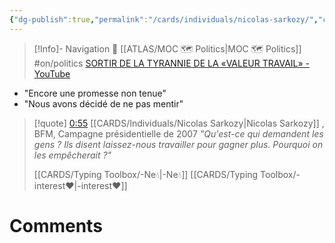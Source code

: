 ```yaml
---
{"dg-publish":true,"permalink":"/cards/individuals/nicolas-sarkozy/","created":"2023-04-20T11:08:13.508+02:00","updated":"2023-04-21T09:38:45.960+02:00"}
---
```


> [!Info]- Navigation 💠
> [[ATLAS/MOC 🗺️ Politics\|MOC 🗺️ Politics]] #on/politics 
> [SORTIR DE LA TYRANNIE DE LA «VALEUR TRAVAIL» - YouTube](https://www.youtube.com/watch?v=JZqjxAo5eoY&t=55s)
- "Encore une promesse non tenue"
- "Nous avons décidé de ne pas mentir"


<div class="transclusion internal-embed is-loaded"><div class="markdown-embed">



> [!quote] [0:55](https://www.youtube.com/watch?v=JZqjxAo5eoY&t=55s) [[CARDS/Individuals/Nicolas Sarkozy\|Nicolas Sarkozy]] , BFM, Campagne présidentielle de 2007
> *"Qu'est-ce qui demandent les gens ? Ils disent laissez-nous travailler pour gagner plus. Pourquoi on les empêcherait ?"* 
> 
>  [[CARDS/Typing Toolbox/-Ne💧\|-Ne💧]] 
> [[CARDS/Typing Toolbox/-interest❤️\|-interest❤️]] 


</div></div>



# Comments 
<script src="https://utteranc.es/client.js"
        repo="Heart4sides/Comment_Section"
        issue-term="pathname"
        theme="gruvbox-dark"
        crossorigin="anonymous"
        async>
</script>